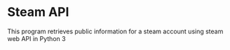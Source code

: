 # Steam API
This program retrieves public information for a steam account using steam web API in Python 3
